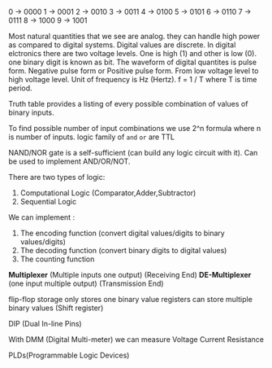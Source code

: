 0 -> 0000
1  -> 0001
2 -> 0010
3 -> 0011
4 -> 0100
5 -> 0101
6 -> 0110
7 -> 0111
8 -> 1000
9 -> 1001

Most natural quantities that we see are analog. they can handle high power as compared to digital systems.
Digital values are discrete.
In digital elctronics there are two voltage levels.
One is high (1) and other is low (0).
one binary digit is known as bit.
The waveform of digital quantites is pulse form. Negative pulse form or Positive pulse form. 
From low voltage level to high voltage level.
Unit of frequency is Hz (Hertz).
f = 1 / T where T is time period.

Truth table provides a listing of every possible combination of values of binary inputs.

To find possible number of input combinations we use 2^n formula where n is number of inputs.
logic family of `and` `or` are TTL 

NAND/NOR gate is a self-sufficient (can build any logic circuit with it).
Can be used to implement AND/OR/NOT.

There are two types of logic:
 1. Computational Logic (Comparator,Adder,Subtractor)
 2. Sequential Logic


We can implement :
1. The encoding function (convert digital values/digits to binary values/digits)
2. The decoding function (convert binary digits to digital values)
3. The counting function 

**Multiplexer** (Multiple inputs one output) (Receiving End)
**DE-Multiplexer** (one input multiple output) (Transmission End)

flip-flop storage only stores one binary value
registers can store multiple binary values (Shift register)

DIP (Dual In-line Pins)

With DMM (Digital Multi-meter) we can measure Voltage Current Resistance

PLDs(Programmable Logic Devices)



